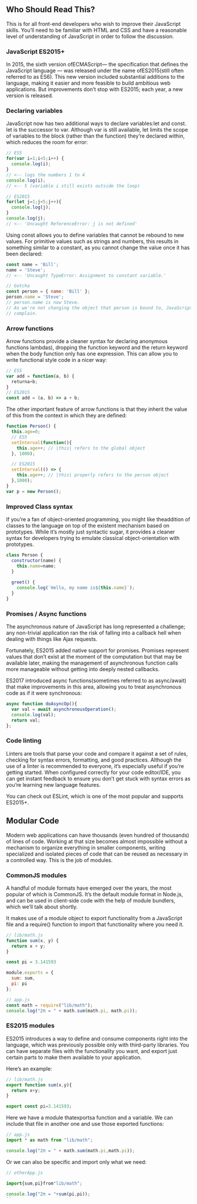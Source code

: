 
## Who Should Read This?
This is for all front-end developers who wish to improve their JavaScript 
skills. 
You’ll need to be familiar with HTML and CSS and have a reasonable level 
of understanding of JavaScript in order to follow the discussion.

### JavaScript ES2015+

In 2015, the sixth version ofECMAScript— the specification that defines the
JavaScript language — was released under the name ofES2015(still often
referred to as ES6). This new version included substantial additions to the
language, making it easier and more feasible to build ambitious web applications.
But improvements don’t stop with ES2015; each year, a new version is released.

### Declaring variables

JavaScript now has two additional ways to declare variables:let and const. 
let is the successor to var. Although var is still available, let limits the
scope of variables to the block (rather than the function) they’re declared 
within, which reduces the room for error:

``` javascript
// ES5
for(var i=1;i<5;i++) {
  console.log(i);
}
// <-- logs the numbers 1 to 4
console.log(i);
// <-- 5 (variable i still exists outside the loop)

// ES2015
for(let j=1;j<5;j++){
  console.log(j);
}
console.log(j);
// <-- 'Uncaught ReferenceError: j is not defined'
```
Using const allows you to define variables that cannot be rebound to new 
values. For primitive values such as strings and numbers, this results in
something similar to a constant, as you cannot change the value once it has 
been declared:

```javascript
const name = 'Bill';
name = 'Steve';
// <-- 'Uncaught TypeError: Assignment to constant variable.'

// Gotcha
const person = { name: 'Bill' };
person.name = 'Steve';
// person.name is now Steve.
// As we're not changing the object that person is bound to, JavaScript doesn't
// complain.

```
### Arrow functions

Arrow functions provide a cleaner syntax for declaring anonymous functions
lambdas), dropping the function keyword and the return keyword when the
body function only has one expression. This can allow you to write functional
style code in a nicer way:

```javascript
// ES5
var add = function(a, b) {
  returna+b;
}
// ES2015
const add = (a, b) => a + b;
```

The other important feature of arrow functions is that they inherit the value of
this from the context in which they are defined:

```javascript
function Person() {
  this.age=0;
  // ES5
  setInterval(function(){
    this.age++; // |this| refers to the global object
  }, 1000);

  // ES2015
  setInterval(() => {
    this.age++; // |this| properly refers to the person object
  },1000);
}
var p = new Person();
```
### Improved Class syntax

If you’re a fan of object-oriented programming, you might like theaddition of
classes to the language on top of the existent mechanism based on prototypes.
While it’s mostly just syntactic sugar, it provides a cleaner syntax for developers
trying to emulate classical object-orientation with prototypes.

```javascript
class Person {
  constructor(name) {
    this.name=name;
  }
    
  greet() {
    console.log(`Hello, my name is${this.name}`);
  }
}
```
### Promises / Async functions

The asynchronous nature of JavaScript has long represented a challenge; any
non-trivial application ran the risk of falling into a callback hell when dealing with
things like Ajax requests.

Fortunately, ES2015 added native support for promises. Promises represent
values that don’t exist at the moment of the computation but that may be
available later, making the management of asynchronous function calls more
manageable without getting into deeply nested callbacks. 

ES2017 introduced async functions(sometimes referred to as async/await) that
make improvements in this area, allowing you to treat asynchronous code as if it
were synchronous:

```javascript
async function doAsyncOp(){
  var val = await asynchronousOperation();
  console.log(val);
  return val;
};
```

### Code linting

Linters are tools that parse your code and compare it against a set of rules,
checking for syntax errors, formatting, and good practices. Although the use of a
linter is recommended to everyone, it’s especially useful if you’re getting started.
When configured correctly for your code editor/IDE, you can get instant
feedback to ensure you don’t get stuck with syntax errors as you’re learning new
language features.

You can check out ESLint, which is one of the most popular and supports ES2015+.

## Modular Code

Modern web applications can have thousands (even hundred of thousands) of
lines of code. Working at that size becomes almost impossible without a
mechanism to organize everything in smaller components, writing specialized
and isolated pieces of code that can be reused as necessary in a controlled way.
This is the job of modules.

### CommonJS modules

A handful of module formats have emerged over the years, the most popular of
which is CommonJS. It’s the default module format in Node.js, and can be used in
client-side code with the help of module bundlers, which we’ll talk about shortly.

It makes use of a module object to export functionality from a JavaScript file and
a require() function to import that functionality where you need it.

```javascript
// lib/math.js
function sum(x, y) {
  return x + y;
}

const pi = 3.141593

module.exports = {
  sum: sum,
  pi: pi
};

// app.js
const math = require("lib/math");
console.log("2π = " + math.sum(math.pi, math.pi));
```

### ES2015 modules

ES2015 introduces a way to define and consume components right into the
language, which was previously possible only with third-party libraries. You can
have separate files with the functionality you want, and export just certain parts
to make them available to your application.

Here’s an example:

```javascript
// lib/math.js
export function sum(x,y){
  return x+y;
}

export const pi=3.141593;
```

Here we have a module thatexportsa function and a variable. We can include
that file in another one and use those exported functions:

```javascript
// app.js
import * as math from "lib/math";

console.log("2π = " + math.sum(math.pi,math.pi));
```

Or we can also be specific and import only what we need:

```javascript
// otherApp.js

import{sum,pi}from"lib/math";

console.log("2π = "+sum(pi,pi));
``



